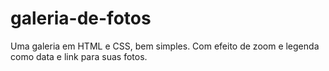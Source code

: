 # galeria-de-fotos
Uma galeria em HTML e CSS, bem simples. Com efeito de zoom e legenda como data e link para suas fotos.
